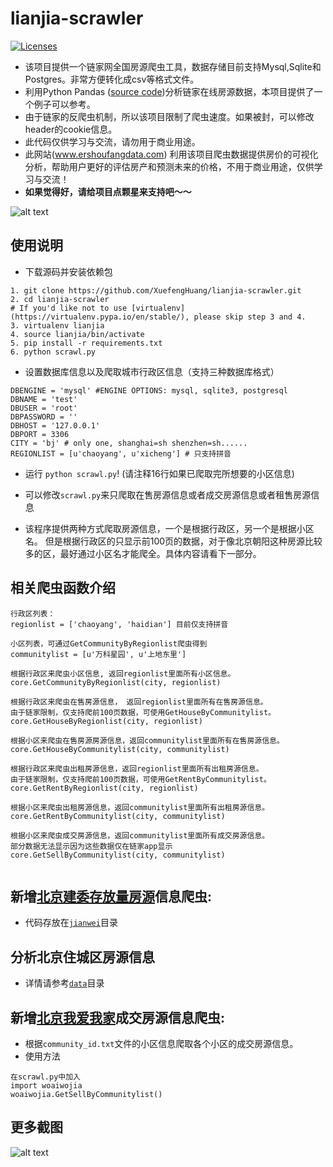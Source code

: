 # lianjia-scrawler
[![Licenses](https://img.shields.io/badge/license-bsd-orange.svg)](https://opensource.org/licenses/BSD-3-Clause)
+ 该项目提供一个链家网全国房源爬虫工具，数据存储目前支持Mysql,Sqlite和Postgres。非常方便转化成csv等格式文件。
+ 利用Python Pandas ([source code](https://github.com/XuefengHuang/lianjia-scrawler/blob/master/data/lianjia.ipynb))分析链家在线房源数据，本项目提供了一个例子可以参考。
+ 由于链家的反爬虫机制，所以该项目限制了爬虫速度。如果被封，可以修改header的cookie信息。
+ 此代码仅供学习与交流，请勿用于商业用途。
+ 此网站(www.ershoufangdata.com) 利用该项目爬虫数据提供房价的可视化分析，帮助用户更好的评估房产和预测未来的价格，不用于商业用途，仅供学习与交流！
+ **如果觉得好，请给项目点颗星来支持吧～～** 

![alt text](https://github.com/XuefengHuang/lianjia-scrawler/blob/master/screenshots/homepage_1.png)

## 使用说明
+ 下载源码并安装依赖包
```
1. git clone https://github.com/XuefengHuang/lianjia-scrawler.git
2. cd lianjia-scrawler
# If you'd like not to use [virtualenv](https://virtualenv.pypa.io/en/stable/), please skip step 3 and 4.
3. virtualenv lianjia
4. source lianjia/bin/activate
5. pip install -r requirements.txt
6. python scrawl.py
```

+ 设置数据库信息以及爬取城市行政区信息（支持三种数据库格式）
```
DBENGINE = 'mysql' #ENGINE OPTIONS: mysql, sqlite3, postgresql
DBNAME = 'test'
DBUSER = 'root'
DBPASSWORD = ''
DBHOST = '127.0.0.1'
DBPORT = 3306
CITY = 'bj' # only one, shanghai=sh shenzhen=sh......
REGIONLIST = [u'chaoyang', u'xicheng'] # 只支持拼音
```

+ 运行 `python scrawl.py`! (请注释16行如果已爬取完所想要的小区信息)

+ 可以修改`scrawl.py`来只爬取在售房源信息或者成交房源信息或者租售房源信息

+ 该程序提供两种方式爬取房源信息，一个是根据行政区，另一个是根据小区名。 但是根据行政区的只显示前100页的数据，对于像北京朝阳这种房源比较多的区，最好通过小区名才能爬全。具体内容请看下一部分。


## 相关爬虫函数介绍
```
行政区列表：
regionlist = ['chaoyang', 'haidian'] 目前仅支持拼音

小区列表，可通过GetCommunityByRegionlist爬虫得到
communitylist = [u'万科星园', u'上地东里']

根据行政区来爬虫小区信息, 返回regionlist里面所有小区信息。
core.GetCommunityByRegionlist(city, regionlist)

根据行政区来爬虫在售房源信息， 返回regionlist里面所有在售房源信息。
由于链家限制，仅支持爬前100页数据，可使用GetHouseByCommunitylist。
core.GetHouseByRegionlist(city, regionlist)

根据小区来爬虫在售房源房源信息，返回communitylist里面所有在售房源信息。
core.GetHouseByCommunitylist(city, communitylist)

根据行政区来爬虫出租房源信息，返回regionlist里面所有出租房源信息。
由于链家限制，仅支持爬前100页数据，可使用GetRentByCommunitylist。
core.GetRentByRegionlist(city, regionlist)

根据小区来爬虫出租房源信息，返回communitylist里面所有出租房源信息。
core.GetRentByCommunitylist(city, communitylist)

根据小区来爬虫成交房源信息，返回communitylist里面所有成交房源信息。
部分数据无法显示因为这些数据仅在链家app显示
core.GetSellByCommunitylist(city, communitylist)


```

## 新增[北京建委存放量房源](http://210.75.213.188/shh/portal/bjjs2016/index.aspx)信息爬虫:
+ 代码存放在[`jianwei`](https://github.com/XuefengHuang/lianjia-scrawler/blob/master/jianwei/jianwei.py)目录

## 分析北京住城区房源信息
+ 详情请参考[`data`](https://github.com/XuefengHuang/lianjia-scrawler/blob/master/data/lianjia.ipynb)目录

## 新增[北京我爱我家](https://bj.5i5j.com/)成交房源信息爬虫:
+ 根据`community_id.txt`文件的小区信息爬取各个小区的成交房源信息。
+ 使用方法
```
在scrawl.py中加入
import woaiwojia
woaiwojia.GetSellByCommunitylist()
```

## 更多截图
![alt text](https://github.com/XuefengHuang/lianjia-scrawler/blob/master/screenshots/community_1.png)
